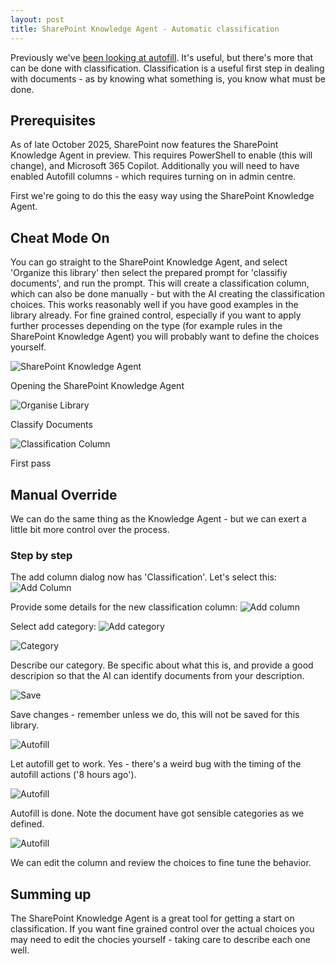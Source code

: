 ```yaml
---
layout: post
title: SharePoint Knowledge Agent - Automatic classification
---
```



Previously we've [been looking at autofill](2025-06-07-In-Praise-Of-Autofill.md). It's useful, but there's more that can be done with classification. Classification is a useful first step in dealing with documents - as by knowing what something is, you know what must be done.

## Prerequisites ##

As of late October 2025, SharePoint now features the SharePoint Knowledge Agent in preview. This requires PowerShell to enable (this will change), and Microsoft 365 Copilot. Additionally you will need to have enabled Autofill columns - which requires turning on in admin centre.

First we're going to do this the easy way using the SharePoint Knowledge Agent.

## Cheat Mode On ##

You can go straight to the SharePoint Knowledge Agent, and select 'Organize this library' then select the prepared prompt for 'classifiy documents', and run the prompt. This will create a classification column, which can also be done manually - but with the AI creating the classification choices. This works reasonably well if you have good examples in the library already. For fine grained control, especially if you want to apply further processes depending on the type (for example rules in the SharePoint Knowledge Agent) you will probably want to define the choices yourself.

![SharePoint Knowledge Agent](../images/2025-10-22/9a.png)

Opening the SharePoint Knowledge Agent


![Organise Library](../images/2025-10-22/9b.png)

Classify Documents

![Classification Column](../images/2025-10-22/9c.png)

First pass

## Manual Override ##

We can do the same thing as the Knowledge Agent - but we can exert a little bit more control over the process.

### Step by step ###

The add column dialog now has 'Classification'. Let's select this:
![Add Column](../images/2025-10-22/1.png)


Provide some details for the new classification column:
![Add column](../images/2025-10-22/2.png)

Select add category:
![Add category](../images/2025-10-22/3.png)




![Category](../images/2025-10-22/4.png)

Describe our category. Be specific about what this is, and provide a good descripion so that the AI can identify documents from your description.

![Save](../images/2025-10-22/5.png)

Save changes - remember unless we do, this will not be saved for this library.

![Autofill](../images/2025-10-22/6.png)

Let autofill get to work. Yes - there's a weird bug with the timing of the autofill actions ('8 hours ago').

![Autofill](../images/2025-10-22/7.png)

Autofill is done. Note the document have got sensible categories as we defined.

![Autofill](../images/2025-10-22/8.png)



We can edit the column and review the choices to fine tune the behavior.

## Summing up ##

The SharePoint Knowledge Agent is a great tool for getting a start on classification. If you want fine grained control over the actual choices you may need to edit the chocies yourself - taking care to describe each one well.